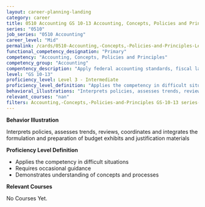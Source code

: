```yaml
---
layout: career-planning-landing
category: career
title: 0510 Accounting GS 10-13 Accounting, Concepts, Policies and Principles
series: "0510"
job_series: "0510 Accounting"
career_level: "Mid"
permalink: /cards/0510-Accounting,-Concepts,-Policies-and-Principles-Level-3---Intermediate/
functional_competency_designation: "Primary"
competency: "Accounting, Concepts, Policies and Principles"
competency_group: "Accounting"
compentency_description: "Apply federal accounting standards, fiscal law, policies, regulations, principles, standards, internal controls and procedures to financial management activities."
level: "GS 10-13"
proficiency_level: Level 3 - Intermediate
proficiency_level_definition: "Applies the competency in difficult situations ? Requires occasional guidance ? Demonstrates understanding of concepts and processes"
behavioral_illustrations: "Interprets policies, assesses trends, reviews, coordinates and integrates the formulation and preparation of budget exhibits and justification materials"
relevant_courses: "nan"
filters: Accounting,-Concepts,-Policies-and-Principles GS-10-13 series-0510
---
```


<div id="cfo-card-content-behavioral-illustrations" class="cfo-inner-card-content">
<p><b>Behavior Illustration</b></p>
<p>Interprets policies, assesses trends, reviews, coordinates and integrates the formulation and preparation of budget exhibits and justification materials</p>
</div>

<div id="cfo-card-content-proficiency-level-definition" class="cfo-inner-card-content">

<p><b>Proficiency Level Definition</b></p>
<ul><li>Applies the competency in difficult situations</li>
<li>Requires occasional guidance</li>
<li>Demonstrates understanding of concepts and processes</li>
</ul></div>

<div id="cfo-card-content-relevant-courses" class="cfo-inner-card-content">
<p><b>Relevant Courses</b></p>
<div class="cfo-courses-outer">
<div class="cfo-courses-inner">No Courses Yet.</div>
</div>
</div>
